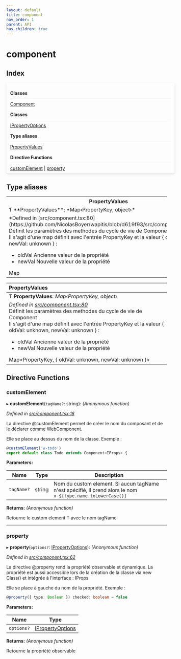 ```yaml
---
layout: default
title: component
nav_order: 1
parent: API
has_children: true
---
```


# component

## Index


<div style="width: 100%;max-width: 100%;margin-bottom: 1.5rem;border-radius: 4px;box-shadow: 0 1px 2px rgba(0,0,0,0.12), 0 3px 10px rgba(0,0,0,0.08);padding: .5rem .75rem;">
<div style="font-weight:bold;padding: 1rem 0 .5rem;border-bottom: 1px solid rgba(238,235,238,0.5);">
Classes
</div>
<div style="margin-top: 0.5rem;">
<a href="../classes/_component_.component.md">Component</a>
</div>
<div style="font-weight:bold;padding: 1rem 0 .5rem;border-bottom: 1px solid rgba(238,235,238,0.5);">
Classes
</div>
<div style="margin-top: 0.5rem;">
<a href="../interfaces/_component_.ipropertyoptions.md">IPropertyOptions</a>
</div>
<div style="font-weight:bold;padding: 1rem 0 .5rem;border-bottom: 1px solid rgba(238,235,238,0.5);">
Type aliases
</div>
<div style="margin-top: 0.5rem;">
<a href="_component_.md#propertyvalues">PropertyValues</a>
</div>
<div style="font-weight:bold;padding: 1rem 0 .5rem;border-bottom: 1px solid rgba(238,235,238,0.5);">
Directive Functions
</div>
<div style="margin-top: 0.5rem;">
<a href="_component_.md#customelement">customElement</a> | <a href="_component_.md#property">property</a>
</div>
</div>

## Type aliases

<table>
<tr>
<th>PropertyValues</th>
</tr>
<tr>
<td>Ƭ **PropertyValues**: *Map‹PropertyKey, object›*</td>
</tr>
<tr>
<td>
<div>*Defined in [src/component.tsx:80](https://github.com/NicolasBoyer/wapitis/blob/d619f93/src/component.tsx#L80)*</div><div>Définit les paramètres des methodes du cycle de vie de Component</div><div>Il s'agit d'une map définit avec l'entrée PropertyKey et la valeur { oldVal: unknown, newVal: unknown } :<ul><li>oldVal Ancienne valeur de la propriété</li><li>newVal Nouvelle valeur de la propriété</li></ul><div>Map<PropertyKey, { oldVal: unknown, newVal: unknown }></div></div>
</td>
</tr>
</table>

| PropertyValues|
|:-------------|
| Ƭ **PropertyValues**: *Map‹PropertyKey, object›*|
| <div>*Defined in [src/component.tsx:80](https://github.com/NicolasBoyer/wapitis/blob/d619f93/src/component.tsx#L80)*</div><div>Définit les paramètres des methodes du cycle de vie de Component</div><div>Il s'agit d'une map définit avec l'entrée PropertyKey et la valeur { oldVal: unknown, newVal: unknown } :<ul><li>oldVal Ancienne valeur de la propriété</li><li>newVal Nouvelle valeur de la propriété</li></ul><div>Map<PropertyKey, { oldVal: unknown, newVal: unknown }></div></div>|

<!-- ###  PropertyValues

Ƭ **PropertyValues**: *Map‹PropertyKey, object›*

*Defined in [src/component.tsx:80](https://github.com/NicolasBoyer/wapitis/blob/d619f93/src/component.tsx#L80)*

Définit les paramètres des methodes du cycle de vie de Component

Il s'agit d'une map définit avec l'entrée PropertyKey et la valeur { oldVal: unknown, newVal: unknown } :
- oldVal Ancienne valeur de la propriété
- newVal Nouvelle valeur de la propriété

Map<PropertyKey, { oldVal: unknown, newVal: unknown }> -->

## Directive Functions

###  customElement

▸ **customElement**(`tagName?`: string): *(Anonymous function)*

*Defined in [src/component.tsx:18](https://github.com/NicolasBoyer/wapitis/blob/d619f93/src/component.tsx#L18)*

La directive @customElement permet de créer le nom du composant et de le déclarer comme WebComponent.

Elle se place au dessus du nom de la classe. Exemple :
```typescript
@customElement('w-todo')
export default class Todo extends Component<IProps> {
```

**Parameters:**

| Name       | Type   | Description                                                                                                      |
| ---------- | ------ | ---------------------------------------------------------------------------------------------------------------- |
| `tagName?` | string | Nom du custom element. Si aucun tagName n'est spécifié, il prend alors le nom ```x-${type.name.toLowerCase()}``` |

**Returns:** *(Anonymous function)*

Retourne le custom element T avec le nom tagName

___

###  property

▸ **property**(`options?`: [IPropertyOptions](../interfaces/_component_.ipropertyoptions.md)): *(Anonymous function)*

*Defined in [src/component.tsx:62](https://github.com/NicolasBoyer/wapitis/blob/d619f93/src/component.tsx#L62)*

La directive @property rend la propriété observable et dynamique. La propriété est aussi accessible lors de la création de la classe via new Class() et intégrée à l'interface : IProps

Elle se place à gauche du nom de la propriété. Exemple :
```typescript
@property({ type: Boolean }) checked: boolean = false
```

**Parameters:**

| Name       | Type                                                              |
| ---------- | ----------------------------------------------------------------- |
| `options?` | [IPropertyOptions](../interfaces/_component_.ipropertyoptions.md) |

**Returns:** *(Anonymous function)*

Retourne la propriété observable
